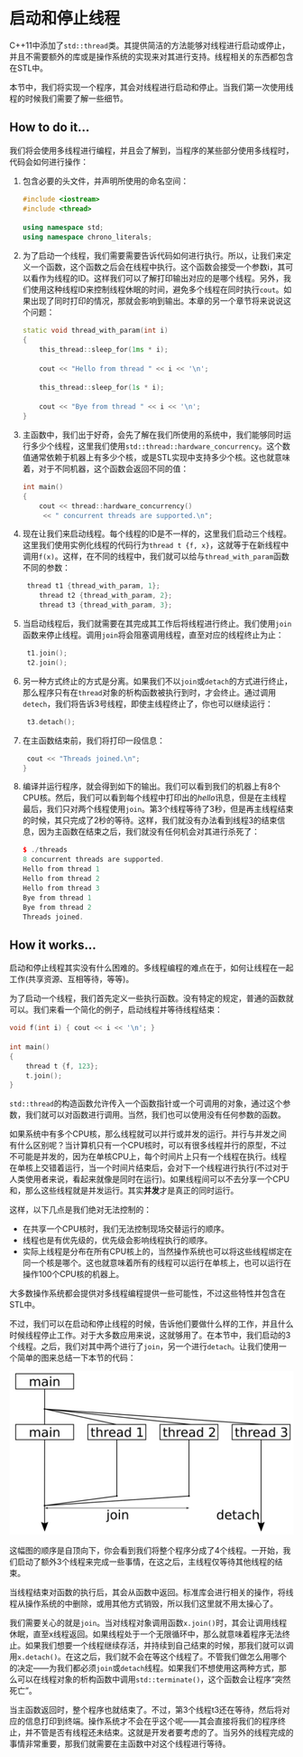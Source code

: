 # 启动和停止线程

C++11中添加了`std::thread`类。其提供简洁的方法能够对线程进行启动或停止，并且不需要额外的库或是操作系统的实现来对其进行支持。线程相关的东西都包含在STL中。

本节中，我们将实现一个程序，其会对线程进行启动和停止。当我们第一次使用线程的时候我们需要了解一些细节。

## How to do it...

我们将会使用多线程进行编程，并且会了解到，当程序的某些部分使用多线程时，代码会如何进行操作：

1. 包含必要的头文件，并声明所使用的命名空间：

   ```c++
   #include <iostream>
   #include <thread>
   
   using namespace std;
   using namespace chrono_literals;
   ```

2. 为了启动一个线程，我们需要需要告诉代码如何进行执行。所以，让我们来定义一个函数，这个函数之后会在线程中执行。这个函数会接受一个参数i，其可以看作为线程的ID。这样我们可以了解打印输出对应的是哪个线程。另外，我们使用这种线程ID来控制线程休眠的时间，避免多个线程在同时执行`cout`。如果出现了同时打印的情况，那就会影响到输出。本章的另一个章节将来说说这个问题：

   ```c++
   static void thread_with_param(int i)
   {
       this_thread::sleep_for(1ms * i);
       
       cout << "Hello from thread " << i << '\n';
       
       this_thread::sleep_for(1s * i);
       
       cout << "Bye from thread " << i << '\n';
   }
   ```

3. 主函数中，我们出于好奇，会先了解在我们所使用的系统中，我们能够同时运行多少个线程，这里我们使用`std::thread::hardware_concurrency`。这个数值通常依赖于机器上有多少个核，或是STL实现中支持多少个核。这也就意味着，对于不同机器，这个函数会返回不同的值：

   ```c++
   int main()
   {
       cout << thread::hardware_concurrency()
       	<< " concurrent threads are supported.\n";
   ```

4. 现在让我们来启动线程。每个线程的ID是不一样的，这里我们启动三个线程。这里我们使用实例化线程的代码行为`thread t {f, x}`，这就等于在新线程中调用`f(x)`。这样，在不同的线程中，我们就可以给与`thread_with_param`函数不同的参数：

   ```c++
   	thread t1 {thread_with_param, 1};
       thread t2 {thread_with_param, 2};
       thread t3 {thread_with_param, 3};
   ```

5. 当启动线程后，我们就需要在其完成其工作后将线程进行终止。我们使用`join`函数来停止线程。调用`join`将会阻塞调用线程，直至对应的线程终止为止：

   ```c++
   	t1.join();
   	t2.join();
   ```

6. 另一种方式终止的方式是分离。如果我们不以`join`或`detach`的方式进行终止，那么程序只有在`thread`对象的析构函数被执行到时，才会终止。通过调用`detech`，我们将告诉3号线程，即使主线程终止了，你也可以继续运行：

   ```c++
   	t3.detach();
   ```

7. 在主函数结束前，我们将打印一段信息：

   ```c++
   	cout << "Threads joined.\n";
   }
   ```

8. 编译并运行程序，就会得到如下的输出。我们可以看到我们的机器上有8个CPU核。然后，我们可以看到每个线程中打印出的*hello*讯息，但是在主线程最后，我们只对两个线程使用`join`。第3个线程等待了3秒，但是再主线程结束的时候，其只完成了2秒的等待。这样，我们就没有办法看到线程3的结束信息，因为主函数在结束之后，我们就没有任何机会对其进行杀死了：

   ```c++
   $ ./threads
   8 concurrent threads are supported.
   Hello from thread 1
   Hello from thread 2
   Hello from thread 3
   Bye from thread 1
   Bye from thread 2
   Threads joined.
   ```

## How it works...

启动和停止线程其实没有什么困难的。多线程编程的难点在于，如何让线程在一起工作(共享资源、互相等待，等等)。

为了启动一个线程，我们首先定义一些执行函数。没有特定的规定，普通的函数就可以。我们来看一个简化的例子，启动线程并等待线程结束：

```c++
void f(int i) { cout << i << '\n'; }

int main()
{
    thread t {f, 123};
    t.join();
}
```

`std::thread`的构造函数允许传入一个函数指针或一个可调用的对象，通过这个参数，我们就可以对函数进行调用。当然，我们也可以使用没有任何参数的函数。

如果系统中有多个CPU核，那么线程就可以并行或并发的运行。并行与并发之间有什么区别呢？当计算机只有一个CPU核时，可以有很多线程并行的原型，不过不可能是并发的，因为在单核CPU上，每个时间片上只有一个线程在执行。线程在单核上交错着运行，当一个时间片结束后，会对下一个线程进行执行(不过对于人类使用者来说，看起来就像是同时在运行)。如果线程间可以不去分享一个CPU和，那么这些线程就是并发运行。其实**并发**才是真正的同时运行。

这样，以下几点是我们绝对无法控制的：

- 在共享一个CPU核时，我们无法控制现场交替运行的顺序。
- 线程也是有优先级的，优先级会影响线程执行的顺序。
- 实际上线程是分布在所有CPU核上的，当然操作系统也可以将这些线程绑定在同一个核是哪个。这也就意味着所有的线程可以运行在单核上，也可以运行在操作100个CPU核的机器上。

大多数操作系统都会提供对多线程编程提供一些可能性，不过这些特性并包含在STL中。

不过，我们可以在启动和停止线程的时候，告诉他们要做什么样的工作，并且什么时候线程停止工作。对于大多数应用来说，这就够用了。在本节中，我们启动的3个线程。之后，我们对其中两个进行了`join`，另一个进行`detach`。让我们使用一个简单的图来总结一下本节的代码：

![](../../images/chapter9/9-3-1.png)

这幅图的顺序是自顶向下，你会看到我们将整个程序分成了4个线程。一开始，我们启动了额外3个线程来完成一些事情，在这之后，主线程仅等待其他线程的结束。

当线程结束对函数的执行后，其会从函数中返回。标准库会进行相关的操作，将线程从操作系统的中删除，或用其他方式销毁，所以我们这里就不用太操心了。

我们需要关心的就是`join`。当对线程对象调用函数`x.join()`时，其会让调用线程休眠，直至x线程返回。如果线程处于一个无限循环中，那么就意味着程序无法终止。如果我们想要一个线程继续存活，并持续到自己结束的时候，那我们就可以调用`x.detach()`。在这之后，我们就不会在等这个线程了。不管我们做怎么用哪个的决定——为我们都必须`join`或`detach`线程。如果我们不想使用这两种方式，那么可以在线程对象的析构函数中调用`std::terminate()`，这个函数会让程序“突然死亡”。

当主函数返回时，整个程序也就结束了。不过，第3个线程t3还在等待，然后将对应的信息打印到终端。操作系统才不会在乎这个呢——其会直接将我们的程序终止，并不管是否有线程还未结束。这就是开发者要考虑的了。当另外的线程完成的事情非常重要，那我们就需要在主函数中对这个线程进行等待。